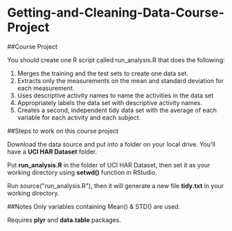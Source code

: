 # Getting-and-Cleaning-Data-Course-Project
##Course Project

You should create one R script called run_analysis.R that does the following:

1. Merges the training and the test sets to create one data set.
2. Extracts only the measurements on the mean and standard deviation for each measurement.
3. Uses descriptive activity names to name the activities in the data set
4. Appropriately labels the data set with descriptive activity names.
5. Creates a second, independent tidy data set with the average of each variable for each activity and each subject.

##Steps to work on this course project

Download the data source and put into a folder on your local drive. You'll have a **UCI HAR Dataset** folder.

Put **run_analysis.R** in the folder of UCI HAR Dataset, then set it as your working directory using **setwd()** function in RStudio.

Run source("run_analysis.R"), then it will generate a new file **tidy.txt** in your working directory.

##Notes
Only variables containing Mean() & STD() are used. 

Requires **plyr** and **data.table** packages.
